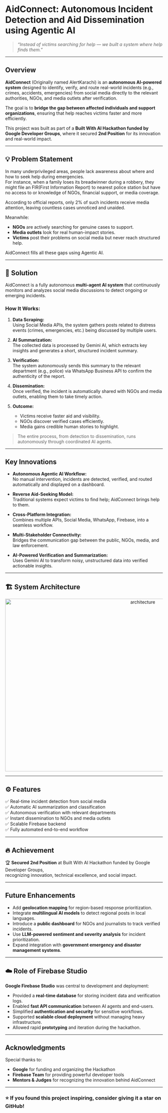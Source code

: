 # AidConnect: Autonomous Incident Detection and Aid Dissemination using Agentic AI

> *“Instead of victims searching for help — we built a system where help finds them.”*

---

## Overview

**AidConnect** (Originally named AlertKarachi) is an **autonomous AI-powered system** designed to identify, verify, and route real-world incidents (e.g., crimes, accidents, emergencies) from social media directly to the relevant authorities, NGOs, and media outlets after verification.  

The goal is to **bridge the gap between affected individuals and support organizations**, ensuring that help reaches victims faster and more efficiently.  

This project was built as part of a **Built With AI Hackathon funded by Google Developer Groups**, where it secured **2nd Position** for its innovation and real-world impact.

---

## 💡 Problem Statement

In many underprivileged areas, people lack awareness about where and how to seek help during emergencies.  
For instance, when a family loses its breadwinner during a robbery, they might file an FIR(First Information Report) to nearest police station but have no access to or knowledge of NGOs, financial support, or media coverage.  

According to official reports, only 2% of such incidents receive media attention, leaving countless cases unnoticed and unaided.  

Meanwhile:
- **NGOs** are actively searching for genuine cases to support.  
- **Media outlets** look for real human-impact stories.  
- **Victims** post their problems on social media but never reach structured help.  

AidConnect fills all these gaps using Agentic AI.

---

## 🚀 Solution

AidConnect is a fully autonomous **multi-agent AI system** that continuously monitors and analyzes social media discussions to detect ongoing or emerging incidents.  

### How It Works:
1. **Data Scraping:**  
   Using Social Media APIs, the system gathers posts related to distress events (crimes, emergencies, etc.) being discussed by multiple users.

2. **AI Summarization:**  
   The collected data is processed by Gemini AI, which extracts key insights and generates a short, structured incident summary.

3. **Verification:**  
   The system autonomously sends this summary to the relevant department (e.g., police) via WhatsApp Business API to confirm the authenticity of the report.

4. **Dissemination:**  
   Once verified, the incident is automatically shared with NGOs and media outlets, enabling them to take timely action.

5. **Outcome:**  
   - Victims receive faster aid and visibility.  
   - NGOs discover verified cases efficiently.  
   - Media gains credible human stories to highlight.  

> The entire process, from detection to dissemination, runs autonomously through coordinated AI agents.

---

## Key Innovations

- **Autonomous Agentic AI Workflow:**  
  No manual intervention, incidents are detected, verified, and routed automatically and displayed on a dashboard.  

- **Reverse Aid-Seeking Model:**  
  Traditional systems expect victims to find help; AidConnect brings help to them.  

- **Cross-Platform Integration:**  
  Combines multiple APIs, Social Media, WhatsApp, Firebase, into a seamless workflow.  

- **Multi-Stakeholder Connectivity:**  
  Bridges the communication gap between the public, NGOs, media, and law enforcement.  

- **AI-Powered Verification and Summarization:**  
  Uses Gemini AI to transform noisy, unstructured data into verified actionable insights.

---


## 🏗️ System Architecture

<p align="center">
    <img width="864" height="552" alt="architecture" src="https://github.com/user-attachments/assets/c83ba51b-ede9-4165-ade6-0e7b6065efdd" />
</p> 


---

<!-- ## Technologies Used

| Category | Technologies |
|-----------|---------------|
| Programming Language | Python |
| AI & NLP | Gemini AI |
| APIs | Twitter API, Facebook Graph API, WhatsApp Business API |
| Backend | Firebase Studio |
| Architecture | Agentic AI (Autonomous Multi-Agent System) |
| Data Processing | Python Requests, JSON, REST APIs |
| Storage | Firebase Realtime Database |
| Communication | WhatsApp API, Email Automation |
| Deployment | Firebase Hosting / Cloud Functions |

--- -->

## ⚙️ Features

✅ Real-time incident detection from social media  
✅ Automatic AI summarization and classification  
✅ Autonomous verification with relevant departments  
✅ Instant dissemination to NGOs and media outlets  
✅ Scalable Firebase backend  
✅ Fully automated end-to-end workflow  

---

## 🔥 Achievement

🏆 **Secured 2nd Position** at Built With AI Hackathon funded by Google Developer Groups,  
recognizing innovation, technical excellence, and social impact.

---

## Future Enhancements

- Add **geolocation mapping** for region-based response prioritization.  
- Integrate **multilingual AI models** to detect regional posts in local languages.  
- Introduce a **public dashboard** for NGOs and journalists to track verified incidents.  
- Use **LLM-powered sentiment and severity analysis** for incident prioritization.  
- Expand integration with **government emergency and disaster management systems**.

---

## ☁️ Role of Firebase Studio

**Google Firebase Studio** was central to development and deployment:
- Provided a **real-time database** for storing incident data and verification logs.  
- Enabled **fast API communication** between AI agents and end-users.  
- Simplified **authentication and security** for sensitive workflows.  
- Supported **scalable cloud deployment** without managing heavy infrastructure.  
- Allowed rapid **prototyping** and iteration during the hackathon.

---

<!-- ## 👥 Team InnovAid

| Name | Role | Responsibilities |
|------|------|------------------|
| [Your Name] | Lead Developer | System architecture, AI agent integration |
| [Teammate 1] | Backend Engineer | Firebase setup, API handling |
| [Teammate 2] | AI Specialist | Gemini prompt optimization, summarization pipeline |
| [Teammate 3] | UI/UX & Communications | Workflow design, presentation & pitch |

--- -->

<!-- ## 🧾 License

This project is licensed under the **MIT License** — free to use, modify, and distribute with proper attribution.

--- -->

## Acknowledgments

Special thanks to:
- **Google** for funding and organizing the Hackathon  
- **Firebase Team** for providing powerful developer tools  
- **Mentors & Judges** for recognizing the innovation behind AidConnect  

---

### ⭐ If you found this project inspiring, consider giving it a star on GitHub!  



















<!-- ---
# Firebase Studio

This is a NextJS starter in Firebase Studio.

To get started, take a look at src/app/page.tsx.

## Alert Karachi 
This project was developed during BWAI Hackathon  -->
